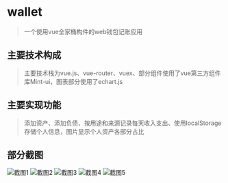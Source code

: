 # wallet

> 一个使用vue全家桶构件的web钱包记账应用

## 主要技术构成

> 主要技术栈为vue.js、vue-router、vuex、部分组件使用了vue第三方组件库Mint-ui，图表部分使用了echart.js

## 主要实现功能

> 添加资产、添加负债、按用途和来源记录每天收入支出、使用localStorage存储个人信息，图片显示个人资产各部分占比

## 部分截图
![截图1](/preview/pic1.jpg)
![截图2](/preview/pic2.jpg)
![截图3](/preview/pic3.jpg)
![截图4](/preview/pic4.jpg)
![截图5](/preview/pic5.jpg)